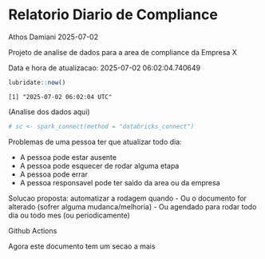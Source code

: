 # Relatorio Diario de Compliance
Athos Damiani
2025-07-02

Projeto de analise de dados para a area de compliance da Empresa X

Data e hora de atualizacao: 2025-07-02 06:02:04.740649

``` r
lubridate::now()
```

    [1] "2025-07-02 06:02:04 UTC"

(Analise dos dados aqui)

``` r
# sc <- spark_connect(method = "databricks_connect")
```

Problemas de uma pessoa ter que atualizar todo dia:

-   A pessoa pode estar ausente
-   A pessoa pode esquecer de rodar alguma etapa
-   A pessoa pode errar
-   A pessoa responsavel pode ter saido da area ou da empresa

Solucao proposta: automatizar a rodagem quando - Ou o documento for
alterado (sofrer alguma mudanca/melhoria) - Ou agendado para rodar todo
dia ou todo mes (ou periodicamente)

Github Actions

Agora este documento tem um secao a mais
